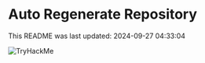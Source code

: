 # Auto Regenerate Repository

This README was last updated: 2024-09-27 04:33:04

 ![TryHackMe](https://tryhackme.com/badge/533634)